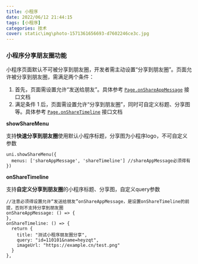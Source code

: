 ```yaml
---
title: 小程序
date: 2022/06/12 21:44:15
tags: [小程序]
categories: 技术
cover: static\img\photo-1571361656693-d7602246ce3c.jpg
---
```

### 小程序分享朋友圈功能

小程序页面默认不可被分享到朋友圈，开发者需主动设置“分享到朋友圈”。页面允许被分享到朋友圈，需满足两个条件：

1. 首先，页面需设置允许“发送给朋友”。具体参考 [`Page.onShareAppMessage`](https://developers.weixin.qq.com/miniprogram/dev/reference/api/Page.html#onShareAppMessage-Object-object) 接口文档
2. 满足条件 1 后，页面需设置允许“分享到朋友圈”，同时可自定义标题、分享图等。具体参考 [`Page.onShareTimeline`](https://developers.weixin.qq.com/miniprogram/dev/reference/api/Page.html#onShareTimeline) 接口文档

**showShareMenu**

支持**快速分享到朋友圈**使用默认小程序标题，分享图为小程序logo，不可自定义参数

```
uni.showShareMenu({
  menus: ['shareAppMessage', 'shareTimeline'] //shareAppMessage必须得有
})
```

**onShareTimeline**

支持**自定义分享到朋友圈**的小程序标题、分享图，自定义query参数

```
//注意必须得设置允许“发送给朋友”onShareAppMessage，是设置onShareTimeline的前提，否则不支持分享到朋友圈
onShareAppMessage: () => {
},
onShareTimeline: () => {
  return {
    title: "测试小程序朋友圈分享",
    query: "id=110101&name=heyzqt",
    imageUrl: "https://example.cn/test.png"
  }
},
```

